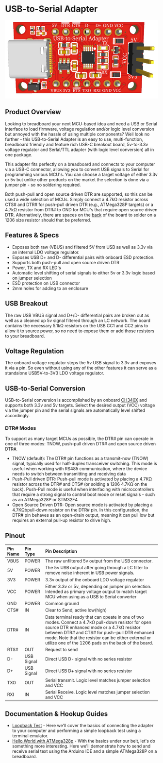 # USB-to-Serial Adapter

![USB2SerialAdapter](/images/U2SFront.png)

## Product Overview

Looking to breadboard your next MCU-based idea and need a USB or Serial interface to load firmware, voltage regulation and/or logic level conversion but annoyed with the hassle of using multiple components?  Well look no further - this USB-to-Serial Adapter is an easy to use, multi-function, breadboard friendly and feature rich USB-C breakout board, 5v-to-3.3v voltage regulator and Serlal/TTL adapter (with logic level conversion) all in one package.

This adapter fits perfectly on a breadboard and connects to your computer via a USB-C connector, allowing you to convert USB signals to Serial for programming various MCU's.  You can choose a target voltage of either 3.3v or 5v but unlike other products on the market the selection is done via a jumper pin - so no soldering required.

Both push-pull and open source driven DTR are supported, so this can be used a wide selection of MCUs.  Simply connect a 4.7kΩ resistor across CTS# and DTR# for push-pull driven DTR (e.g., ATMega328P targets) or a 4.7kΩ resistor from DTR# to GND for MCU's that require open source driven DTR.  Alternatively, there are spaces on the [back](/images/U2SBack.png) of the board to solder on a 1206 size resistor should that be preferred.

## Features & Specs

- Exposes both raw (VBUS) and filtered 5V from USB as well as 3.3v via an internal LDO voltage regulator.
- Exposes USB D+ and D- differential pairs with onboard ESD protection.
- Supports both push-pull and open source driven DTR
- Power, TX and RX LED's
- Automatic level shifting of serial signals to either 5v or 3.3v logic based on jumper selection
- ESD protection on USB connector
- 2mm holes for adding to an enclosure


## USB Breakout

The raw USB VBUS signal and D+/D- differential pairs are broken out as well as a cleaned up 5v signal filtered through an LC network.  The board contains the necessary 5.1kΩ resistors on the USB CC1 and CC2 pins to allow it to source power, so no need to expose them or add those resistors to your breadboard.

## Voltage Regulation

The onboard voltage regulator steps the 5v USB signal to 3.3v and exposes it via a pin.  So even without using any of the other features it can serve as a standalone USB5V-to-3V3 LDO voltage regulator.

## USB-to-Serial Conversion

USB-to-Serial conversion is accomplished by an onboard [CH340X](/ch340.pdf) and supports both 3.3v and 5v targets.  Select the desired output (VCC) voltage via the jumper pin and the serial signals are automatically level shifted accordingly.  

### DTR# Modes
To support as many target MCUs as possible, the DTR# pin can operate in one of three modes:  TNOW, push-pull driven DTR# and open source driven DTR#.  

- TNOW (default):  The DTR# pin functions as a transmit-now (TNOW) signal, typically used for half-duplex transceiver switching.  This mode is useful when working with RS485 communication, where the device needs to switch between transmitting and receiving data
- Push-Pull driven DTR:  Push-pull mode is activated by placing a 4.7KΩ resistor across the DTR# and CTS# (or solding a 1206 4.7KΩ on the back).  Push-Pull mode is useful when interfacing with microcontrollers that require a strong signal to control boot mode or reset signals - such as an ATMega328P or STM32F4
- Open Source Driven DTR:  Open source mode is activated by placing a 4.7KΩbpull-down  resistor on the DTR# pin.  In this configuration, the DTR# pin behaves as an open-drain output, meaning it can pull low but requires an external pull-up resistor to drive high. 

## Pinout

| Pin Name          | Pin Type  | Pin Description                |
| :----------- | :----------- | :------------------------- |
| VBUS      | POWER | The raw unfiltered 5v output from the USB connector.   |
| 5V        | POWER | The 5v USB output after going through a LC filter to remove noise inherent in USB power signals.  |
| 3V3      | POWER | 3.3v output of the onboard LDO voltage regulator |
| VCC      | POWER | Either 3.3v or 5v, depending on jumper pin selection.  Intended as primary voltage output to match target MCU when using as a USB to Serial converter |
| GND      | POWER | Common ground |
| CTS#    | IN | Clear to Send, active low(high) |
| DTR#    | IN | Data terminal ready that can opeate in one of two modes.  Connect a 4.7kΩ pull-down resistor for open source DTR enhanced mode or a 4.7kΩ resistor between DTR# and CTS# for push-pull DTR enhanced mode.  Note that the resistor can be either external or utilize one of the 1206 pads on the back of the board.  |
| RTS#      | OUT | Request to send |
| D-      | USB Signal | Direct USB D- signal with no series resistor |
| D+      | USB Signal | Direct USB D+ signal with no series resistor |
| TXO      | OUT | Serial transmit.  Logic level matches jumper selection and VCC   |
| RXI      | IN | Serial Receive. Logic level matches jumper selection and VCC |


## Documentation & Hookup Guides

- [Loopback Test](/loopback.md) - Here we'll cover the basics of connecting the adapter to your computer and performing a simple loopback test using a terminal emulator.
- [Hello World with ATMega328p](/HelloATMega.md) - With the basics under our belt, let's do something more interesting.  Here we'll demonstrate how to send and receive serial text using the Arduino IDE and a simple ATMega328P on a breadboard.